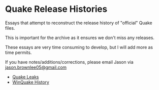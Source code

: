 # Quake Release Histories

Essays that attempt to reconstruct the release history of "official" Quake files.

This is important for the archive as it ensures we don't miss any releases.

These essays are very time consuming to develop, but I will add more as time permits.

If you have notes/additions/corrections, please email Jason via jason.brownlee05@gmail.com

* [Quake Leaks](history-leaks.md)
* [WinQuake History](history-winquake.md)
